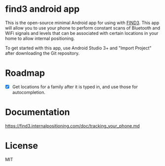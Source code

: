 # find3 android app

This is the open-source minimal Android app for using with [FIND3](https://github.com/schollz/find3). This app will allow you to use your phone to 
perform constant scans of Bluetooth and WiFi signals and levels that can be associated with certain locations in your home to allow internal positioning.

To get started with this app, use Android Studio 3+ and "Import Project" after downloading the Git repository.

# Roadmap

- [x] Get locations for a family after it is typed in, and use those for autocompletion.

# Documentation

https://find3.internalpositioning.com/doc/tracking_your_phone.md

# License

MIT
